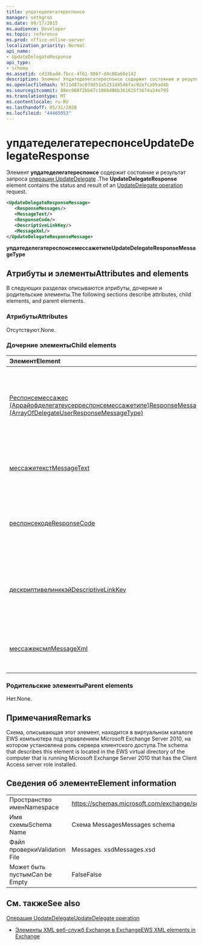 ```yaml
---
title: упдатеделегатереспонсе
manager: sethgros
ms.date: 09/17/2015
ms.audience: Developer
ms.topic: reference
ms.prod: office-online-server
localization_priority: Normal
api_name:
- UpdateDelegateResponse
api_type:
- schema
ms.assetid: cd336add-fbcc-4f61-9867-d4c08a60e142
description: Элемент Упдатеделегатереспонсе содержит состояние и результат запроса операции UpdateDelegate.
ms.openlocfilehash: 9f11d87ac07dd51a5231d4546fac92e7ca95ad4b
ms.sourcegitcommit: 88ec988f2bb67c1866d06b361615f3674a24e795
ms.translationtype: MT
ms.contentlocale: ru-RU
ms.lasthandoff: 05/31/2020
ms.locfileid: "44465053"
---
```

# <a name="updatedelegateresponse"></a><span data-ttu-id="95b84-103">упдатеделегатереспонсе</span><span class="sxs-lookup"><span data-stu-id="95b84-103">UpdateDelegateResponse</span></span>

<span data-ttu-id="95b84-104">Элемент **упдатеделегатереспонсе** содержит состояние и результат запроса [операции UpdateDelegate](updatedelegate-operation.md) .</span><span class="sxs-lookup"><span data-stu-id="95b84-104">The **UpdateDelegateResponse** element contains the status and result of an [UpdateDelegate operation](updatedelegate-operation.md) request.</span></span> 
  
```xml
<UpdateDelegateResponseMessage>
   <ResponseMessages/>
   <MessageText/>
   <ResponseCode/>
   <DescriptiveLinkKey/>
   <MessageXml/>
</UpdateDelegateResponseMessage>
```

 <span data-ttu-id="95b84-105">**упдатеделегатереспонсемессажетипе**</span><span class="sxs-lookup"><span data-stu-id="95b84-105">**UpdateDelegateResponseMessageType**</span></span>
## <a name="attributes-and-elements"></a><span data-ttu-id="95b84-106">Атрибуты и элементы</span><span class="sxs-lookup"><span data-stu-id="95b84-106">Attributes and elements</span></span>

<span data-ttu-id="95b84-107">В следующих разделах описываются атрибуты, дочерние и родительские элементы.</span><span class="sxs-lookup"><span data-stu-id="95b84-107">The following sections describe attributes, child elements, and parent elements.</span></span>
  
### <a name="attributes"></a><span data-ttu-id="95b84-108">Атрибуты</span><span class="sxs-lookup"><span data-stu-id="95b84-108">Attributes</span></span>

<span data-ttu-id="95b84-109">Отсутствуют.</span><span class="sxs-lookup"><span data-stu-id="95b84-109">None.</span></span>
  
### <a name="child-elements"></a><span data-ttu-id="95b84-110">Дочерние элементы</span><span class="sxs-lookup"><span data-stu-id="95b84-110">Child elements</span></span>

|<span data-ttu-id="95b84-111">**Элемент**</span><span class="sxs-lookup"><span data-stu-id="95b84-111">**Element**</span></span>|<span data-ttu-id="95b84-112">**Описание**</span><span class="sxs-lookup"><span data-stu-id="95b84-112">**Description**</span></span>|
|:-----|:-----|
|[<span data-ttu-id="95b84-113">Респонсемессажес (Аррайофделегатеусерреспонсемессажетипе)</span><span class="sxs-lookup"><span data-stu-id="95b84-113">ResponseMessages (ArrayOfDelegateUserResponseMessageType)</span></span>](responsemessages-arrayofdelegateuserresponsemessagetype.md) <br/> |<span data-ttu-id="95b84-114">Содержит ответные сообщения для запроса управления делегированием веб-служб Exchange.</span><span class="sxs-lookup"><span data-stu-id="95b84-114">Contains the response messages for an Exchange Web Services delegate management request.</span></span>  <br/> |
|[<span data-ttu-id="95b84-115">мессажетекст</span><span class="sxs-lookup"><span data-stu-id="95b84-115">MessageText</span></span>](messagetext.md) <br/> |<span data-ttu-id="95b84-116">Предоставляет текстовое описание состояния отклика.</span><span class="sxs-lookup"><span data-stu-id="95b84-116">Provides a text description of the status of the response.</span></span>  <br/> |
|[<span data-ttu-id="95b84-117">респонсекоде</span><span class="sxs-lookup"><span data-stu-id="95b84-117">ResponseCode</span></span>](responsecode.md) <br/> |<span data-ttu-id="95b84-118">Предоставляет код ошибки, определяющий конкретную ошибку, обнаруженную в запросе.</span><span class="sxs-lookup"><span data-stu-id="95b84-118">Provides an error code that identifies the specific error that the request encountered.</span></span>  <br/> |
|[<span data-ttu-id="95b84-119">дескриптивелинккэй</span><span class="sxs-lookup"><span data-stu-id="95b84-119">DescriptiveLinkKey</span></span>](descriptivelinkkey.md) <br/> |<span data-ttu-id="95b84-120">В настоящее время не используется и зарезервировано для последующего использования.</span><span class="sxs-lookup"><span data-stu-id="95b84-120">Currently unused and is reserved for future use.</span></span> <span data-ttu-id="95b84-121">Он содержит значение 0.</span><span class="sxs-lookup"><span data-stu-id="95b84-121">It contains a value of 0.</span></span>  <br/> |
|[<span data-ttu-id="95b84-122">мессажексмл</span><span class="sxs-lookup"><span data-stu-id="95b84-122">MessageXml</span></span>](messagexml.md) <br/> |<span data-ttu-id="95b84-123">Предоставляет дополнительные сведения об ошибке.</span><span class="sxs-lookup"><span data-stu-id="95b84-123">Provides additional error response information.</span></span>  <br/> |
   
### <a name="parent-elements"></a><span data-ttu-id="95b84-124">Родительские элементы</span><span class="sxs-lookup"><span data-stu-id="95b84-124">Parent elements</span></span>

<span data-ttu-id="95b84-125">Нет.</span><span class="sxs-lookup"><span data-stu-id="95b84-125">None.</span></span>
  
## <a name="remarks"></a><span data-ttu-id="95b84-126">Примечания</span><span class="sxs-lookup"><span data-stu-id="95b84-126">Remarks</span></span>

<span data-ttu-id="95b84-127">Схема, описывающая этот элемент, находится в виртуальном каталоге EWS компьютера под управлением Microsoft Exchange Server 2010, на котором установлена роль сервера клиентского доступа.</span><span class="sxs-lookup"><span data-stu-id="95b84-127">The schema that describes this element is located in the EWS virtual directory of the computer that is running Microsoft Exchange Server 2010 that has the Client Access server role installed.</span></span>
  
## <a name="element-information"></a><span data-ttu-id="95b84-128">Сведения об элементе</span><span class="sxs-lookup"><span data-stu-id="95b84-128">Element information</span></span>

|||
|:-----|:-----|
|<span data-ttu-id="95b84-129">Пространство имен</span><span class="sxs-lookup"><span data-stu-id="95b84-129">Namespace</span></span>  <br/> |https://schemas.microsoft.com/exchange/services/2006/messages  <br/> |
|<span data-ttu-id="95b84-130">Имя схемы</span><span class="sxs-lookup"><span data-stu-id="95b84-130">Schema Name</span></span>  <br/> |<span data-ttu-id="95b84-131">Схема Messages</span><span class="sxs-lookup"><span data-stu-id="95b84-131">Messages schema</span></span>  <br/> |
|<span data-ttu-id="95b84-132">Файл проверки</span><span class="sxs-lookup"><span data-stu-id="95b84-132">Validation File</span></span>  <br/> |<span data-ttu-id="95b84-133">Messages. xsd</span><span class="sxs-lookup"><span data-stu-id="95b84-133">Messages.xsd</span></span>  <br/> |
|<span data-ttu-id="95b84-134">Может быть пустым</span><span class="sxs-lookup"><span data-stu-id="95b84-134">Can be Empty</span></span>  <br/> |<span data-ttu-id="95b84-135">False</span><span class="sxs-lookup"><span data-stu-id="95b84-135">False</span></span>  <br/> |
   
## <a name="see-also"></a><span data-ttu-id="95b84-136">См. также</span><span class="sxs-lookup"><span data-stu-id="95b84-136">See also</span></span>



[<span data-ttu-id="95b84-137">Операция UpdateDelegate</span><span class="sxs-lookup"><span data-stu-id="95b84-137">UpdateDelegate operation</span></span>](updatedelegate-operation.md)


- [<span data-ttu-id="95b84-138">Элементы XML веб-служб Exchange в Exchange</span><span class="sxs-lookup"><span data-stu-id="95b84-138">EWS XML elements in Exchange</span></span>](ews-xml-elements-in-exchange.md)

